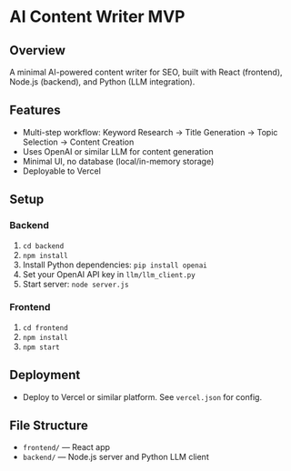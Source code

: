 # AI Content Writer MVP

## Overview

A minimal AI-powered content writer for SEO, built with React (frontend), Node.js (backend), and Python (LLM integration).

## Features

- Multi-step workflow: Keyword Research → Title Generation → Topic Selection → Content Creation
- Uses OpenAI or similar LLM for content generation
- Minimal UI, no database (local/in-memory storage)
- Deployable to Vercel

## Setup

### Backend

1. `cd backend`
2. `npm install`
3. Install Python dependencies: `pip install openai`
4. Set your OpenAI API key in `llm/llm_client.py`
5. Start server: `node server.js`

### Frontend

1. `cd frontend`
2. `npm install`
3. `npm start`

## Deployment

- Deploy to Vercel or similar platform. See `vercel.json` for config.

## File Structure

- `frontend/` — React app
- `backend/` — Node.js server and Python LLM client
